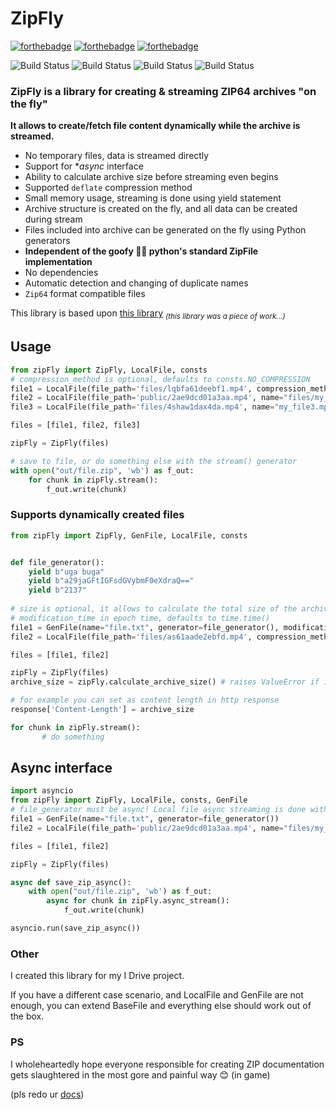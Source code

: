 # ZipFly

<a href="http://forthebadge.com/"><img src="https://forthebadge.com/images/badges/0-percent-optimized.svg" alt="forthebadge"/></a>
<a href="http://forthebadge.com/"><img src="https://forthebadge.com/images/badges/gluten-free.png" alt="forthebadge"/></a>
 <a href="http://forthebadge.com/"><img src="https://web.archive.org/web/20230604002050/https://forthebadge.com/images/badges/mom-made-pizza-rolls.svg" alt="forthebadge"/></a>

<img src="https://img.shields.io/badge/ZIP64-Certified-lightGreen" alt="Build Status"/>
<img src="https://img.shields.io/badge/build-failing-red" alt="Build Status"/>
<img src="https://img.shields.io/badge/made with-hate-orange" alt="Build Status"/>
<img src="https://img.shields.io/badge/fuck-zip-green" alt="Build Status"/>

### ZipFly is a library for creating & streaming ZIP64 archives "on the fly"

**It allows to create/fetch file content dynamically while the archive is streamed.**

- No temporary files, data is streamed directly
- Support for **async* interface 
- Ability to calculate archive size before streaming even begins
- Supported `deflate` compression method
- Small memory usage, streaming is done using yield statement
- Archive structure is created on the fly, and all data can be created during stream
- Files included into archive can be generated on the fly using Python generators
- **Independent of the goofy 🤮🤮 python's standard ZipFile implementation**
- No dependencies
- Automatic detection and changing of duplicate names
- `Zip64` format compatible files


This library is based upon [this library](https://github.com/kbbdy/zipstream) <sub>_(this library was a piece of work...)_<sub>

## Usage

```py
from zipFly import ZipFly, LocalFile, consts
# compression_method is optional, defaults to consts.NO_COMPRESSION
file1 = LocalFile(file_path='files/lqbfa61deebf1.mp4', compression_method=consts.NO_COMPRESSION) #  or consts.COMPRESSION_DEFLATE 
file2 = LocalFile(file_path='public/2ae9dcd01a3aa.mp4', name="files/my_file2.mp4")  # override the file name
file3 = LocalFile(file_path='files/4shaw1dax4da.mp4', name="my_file3.mp4")  # you control the directory path by specifying it in name

files = [file1, file2, file3]

zipFly = ZipFly(files)

# save to file, or do something else with the stream() generator
with open("out/file.zip", 'wb') as f_out:
    for chunk in zipFly.stream():
        f_out.write(chunk)
```

### Supports dynamically created files
```py
from zipFly import ZipFly, GenFile, LocalFile, consts


def file_generator():
    yield b"uga buga"
    yield b"a29jaGFtIGFsdGVybmF0eXdraQ=="
    yield b"2137"
    
# size is optional, it allows to calculate the total size of the archive before any data is generated
# modification_time in epoch time, defaults to time.time()
file1 = GenFile(name="file.txt", generator=file_generator(), modification_time=time.time(), size=size, compression_method=consts.COMPRESSION_DEFLATE)
file2 = LocalFile(file_path='files/as61aade2ebfd.mp4', compression_method=consts.NO_COMPRESSION) #  or consts.COMPRESSION_DEFLATE 

files = [file1, file2]

zipFly = ZipFly(files)
archive_size = zipFly.calculate_archive_size() # raises ValueError if it can't calculate size

# for example you can set as content length in http response
response['Content-Length'] = archive_size

for chunk in zipFly.stream():
       # do something
```

## Async interface

```py
import asyncio
from zipFly import ZipFly, LocalFile, consts, GenFile
# file_generator must be async! Local file async streaming is done with aiofiles library
file1 = GenFile(name="file.txt", generator=file_generator())
file2 = LocalFile(file_path='public/2ae9dcd01a3aa.mp4', name="files/my_file2.mp4")

files = [file1, file2]

zipFly = ZipFly(files)

async def save_zip_async():
    with open("out/file.zip", 'wb') as f_out:
        async for chunk in zipFly.async_stream():
            f_out.write(chunk)

asyncio.run(save_zip_async())
```

### Other
I created this library for my I Drive project.

If you have a different case scenario, and LocalFile and GenFile are not enough, you can extend BaseFile and everything else should work out of the box.



### PS

I wholeheartedly hope everyone responsible for creating ZIP documentation gets slaughtered in the most gore and painful way 😊 (in game)

(pls redo ur [docs](https://pkware.cachefly.net/webdocs/casestudies/APPNOTE.TXT))


